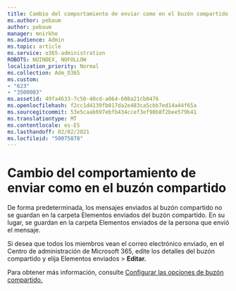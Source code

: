 ```yaml
---
title: Cambio del comportamiento de enviar como en el buzón compartido
ms.author: pebaum
author: pebaum
manager: mnirkhe
ms.audience: Admin
ms.topic: article
ms.service: o365-administration
ROBOTS: NOINDEX, NOFOLLOW
localization_priority: Normal
ms.collection: Adm_O365
ms.custom:
- "623"
- "3500003"
ms.assetid: 49fa4633-7c50-40cd-a064-608a21cb0476
ms.openlocfilehash: f2cc1d4139fb017da2e483ca5cbb7ed14a44f65a
ms.sourcegitcommit: 53e5caab697ebfb434ccef3ef98b8f2bee579b41
ms.translationtype: MT
ms.contentlocale: es-ES
ms.lasthandoff: 02/02/2021
ms.locfileid: "50075878"
---
```

# <a name="changing-shared-mailbox-send-as-behavior"></a>Cambio del comportamiento de enviar como en el buzón compartido

De forma predeterminada, los mensajes enviados al buzón compartido no se guardan en la carpeta Elementos enviados del buzón compartido. En su lugar, se guardan en la carpeta Elementos enviados de la persona que envió el mensaje.
  
Si desea que todos los miembros vean el correo electrónico enviado, en el Centro  de administración de Microsoft 365, edite los detalles del buzón compartido y elija Elementos enviados \> **Editar.**
  
Para obtener más información, consulte [Configurar las opciones de buzón compartido.](https://docs.microsoft.com/microsoft-365/admin/email/configure-a-shared-mailbox#allow-everyone-to-see-the-sent-email-the-replies)
  